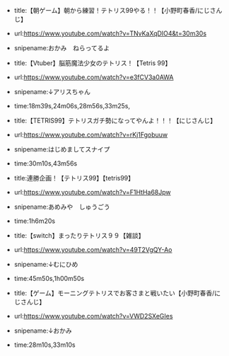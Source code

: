 + title:【朝ゲーム】朝から練習！テトリス99やる！！【小野町春香/にじさんじ】
+ url:https://www.youtube.com/watch?v=TNvKaXqDIO4&t=30m30s
+ snipename:おかみ　ねらってるよ


+ title:【Vtuber】脳筋魔法少女のテトリス！【Tetris 99】
+ url:https://www.youtube.com/watch?v=e3fCV3a0AWA
+ snipename:↓アリスちゃん
+ time:18m39s,24m06s,28m56s,33m25s,


+ title:【TETRIS99】テトリスガチ勢になってやんよ！！！【にじさんじ】
+ url:https://www.youtube.com/watch?v=rKj1Fgobuuw
+ snipename:はじめましてスナイプ
+ time:30m10s,43m56s


+ title:連勝企画！【テトリス99】【tetris99】
+ url:https://www.youtube.com/watch?v=F1HtHa68Jpw
+ snipename:あめみや　しゅうごう
+ time:1h6m20s

+ title:【switch】まったりテトリス９９【雑談】
+ url:https://www.youtube.com/watch?v=49T2VgQY-Ao
+ snipename:↓むにひめ
+ time:45m50s,1h00m50s


+ title:【ゲーム】モーニングテトリスでお客さまと戦いたい【小野町春香/にじさんじ】
+ url:https://www.youtube.com/watch?v=VWD2SXeGIes
+ snipename:↓おかみ
+ time:28m10s,33m10s
